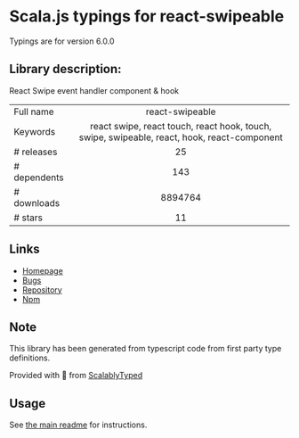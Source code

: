 
# Scala.js typings for react-swipeable

Typings are for version 6.0.0

## Library description:
React Swipe event handler component & hook

|                    |                 |
| ------------------ | :-------------: |
| Full name          | react-swipeable |
| Keywords           | react swipe, react touch, react hook, touch, swipe, swipeable, react, hook, react-component |
| # releases         | 25 |
| # dependents       | 143 |
| # downloads        | 8894764 |
| # stars            | 11 |

## Links
- [Homepage](https://github.com/FormidableLabs/react-swipeable)
- [Bugs](https://github.com/FormidableLabs/react-swipeable/issues)
- [Repository](https://github.com/FormidableLabs/react-swipeable)
- [Npm](https://www.npmjs.com/package/react-swipeable)
    


## Note
This library has been generated from typescript code from first party type definitions.

Provided with :purple_heart: from [ScalablyTyped](https://github.com/oyvindberg/ScalablyTyped)

## Usage
See [the main readme](../../readme.md) for instructions.


